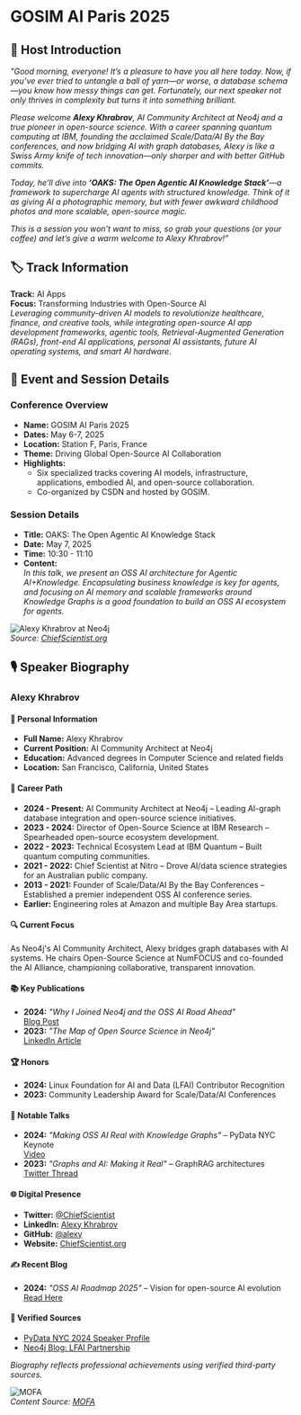 
# GOSIM AI Paris 2025

## 🎤 Host Introduction

*"Good morning, everyone! It’s a pleasure to have you all here today. Now, if you’ve ever tried to untangle a ball of yarn—or worse, a database schema—you know how messy things can get. Fortunately, our next speaker not only thrives in complexity but turns it into something brilliant.*  

*Please welcome **Alexy Khrabrov**, AI Community Architect at Neo4j and a true pioneer in open-source science. With a career spanning quantum computing at IBM, founding the acclaimed *Scale/Data/AI By the Bay* conferences, and now bridging AI with graph databases, Alexy is like a Swiss Army knife of tech innovation—only sharper and with better GitHub commits.*  

*Today, he’ll dive into **‘OAKS: The Open Agentic AI Knowledge Stack’**—a framework to supercharge AI agents with structured knowledge. Think of it as giving AI a photographic memory, but with fewer awkward childhood photos and more scalable, open-source magic.*  

*This is a session you won’t want to miss, so grab your questions (or your coffee) and let’s give a warm welcome to Alexy Khrabrov!"*  

## 🏷️ Track Information  
**Track:** AI Apps  
**Focus:** Transforming Industries with Open-Source AI  
*Leveraging community-driven AI models to revolutionize healthcare, finance, and creative tools, while integrating open-source AI app development frameworks, agentic tools, Retrieval-Augmented Generation (RAGs), front-end AI applications, personal AI assistants, future AI operating systems, and smart AI hardware.*

## 📅 Event and Session Details  

### Conference Overview  
- **Name:** GOSIM AI Paris 2025  
- **Dates:** May 6-7, 2025  
- **Location:** Station F, Paris, France  
- **Theme:** Driving Global Open-Source AI Collaboration  
- **Highlights:**  
  - Six specialized tracks covering AI models, infrastructure, applications, embodied AI, and open-source collaboration.  
  - Co-organized by CSDN and hosted by GOSIM.  

### Session Details  
- **Title:** OAKS: The Open Agentic AI Knowledge Stack  
- **Date:** May 7, 2025  
- **Time:** 10:30 - 11:10  
- **Content:**  
  *In this talk, we present an OSS AI architecture for Agentic AI+Knowledge. Encapsulating business knowledge is key for agents, and focusing on AI memory and scalable frameworks around Knowledge Graphs is a good foundation to build an OSS AI ecosystem for agents.*  

![Alexy Khrabrov at Neo4j](https://chiefscientist.org/images/alexy-khrabrov.jpg)  
*Source: [ChiefScientist.org](https://chiefscientist.org)*  

## 🎙️ Speaker Biography  

### Alexy Khrabrov  

#### 🧠 Personal Information  
- **Full Name:** Alexy Khrabrov  
- **Current Position:** AI Community Architect at Neo4j  
- **Education:** Advanced degrees in Computer Science and related fields  
- **Location:** San Francisco, California, United States  

#### 🚀 Career Path  
- **2024 - Present:** AI Community Architect at Neo4j – Leading AI-graph database integration and open-source science initiatives.  
- **2023 - 2024:** Director of Open-Source Science at IBM Research – Spearheaded open-source ecosystem development.  
- **2022 - 2023:** Technical Ecosystem Lead at IBM Quantum – Built quantum computing communities.  
- **2021 - 2022:** Chief Scientist at Nitro – Drove AI/data science strategies for an Australian public company.  
- **2013 - 2021:** Founder of Scale/Data/AI By the Bay Conferences – Established a premier independent OSS AI conference series.  
- **Earlier:** Engineering roles at Amazon and multiple Bay Area startups.  

#### 🔍 Current Focus  
As Neo4j's AI Community Architect, Alexy bridges graph databases with AI systems. He chairs Open-Source Science at NumFOCUS and co-founded the AI Alliance, championing collaborative, transparent innovation.  

#### 📚 Key Publications  
- **2024:** *"Why I Joined Neo4j and the OSS AI Road Ahead"*  
  [Blog Post](https://chiefscientist.org/why-i-joined-neo4j-and-the-oss-ai-road-ahead-in-2025-a3cae90848d0)  
- **2023:** *"The Map of Open Source Science in Neo4j"*  
  [LinkedIn Article](https://www.linkedin.com/posts/chiefscientist_the-map-of-open-source-science-now-in-neo4j-activity-7222033289287516161-qlZ3)  

#### 🏆 Honors  
- **2024:** Linux Foundation for AI and Data (LFAI) Contributor Recognition  
- **2023:** Community Leadership Award for Scale/Data/AI Conferences  

#### 🎤 Notable Talks  
- **2024:** *"Making OSS AI Real with Knowledge Graphs"* – PyData NYC Keynote  
  [Video](https://www.youtube.com/watch?v=_mk78aQhWPM)  
- **2023:** *"Graphs and AI: Making it Real"* – GraphRAG architectures  
  [Twitter Thread](https://twitter.com/ChiefScientist/status/1828882764122448135)  

#### 🌐 Digital Presence  
- **Twitter:** [@ChiefScientist](https://twitter.com/ChiefScientist)  
- **LinkedIn:** [Alexy Khrabrov](https://www.linkedin.com/in/chiefscientist)  
- **GitHub:** [@alexy](https://github.com/alexy)  
- **Website:** [ChiefScientist.org](https://chiefscientist.org)  

#### ✍️ Recent Blog  
- **2024:** *"OSS AI Roadmap 2025"* – Vision for open-source AI evolution  
  [Read Here](https://chiefscientist.org/why-i-joined-neo4j-and-the-oss-ai-road-ahead-in-2025-a3cae90848d0)  

#### 🔗 Verified Sources  
- [PyData NYC 2024 Speaker Profile](https://nyc2024.pydata.org/cfp/speaker/BQCMP9/)  
- [Neo4j Blog: LFAI Partnership](https://neo4j.com/blog/genai/neo4j-joins-lfai/)  

*Biography reflects professional achievements using verified third-party sources.*  

![MOFA](mofa.png)  
*Content Source: [MOFA](https://github.com/moxin-org/mofa)*  
